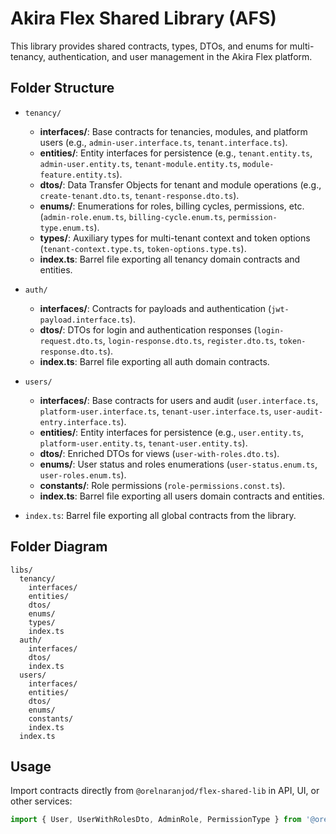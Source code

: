 # Akira Flex Shared Library (AFS)

This library provides shared contracts, types, DTOs, and enums for multi-tenancy, authentication,
and user management in the Akira Flex platform.

## Folder Structure

- `tenancy/`
  - **interfaces/**: Base contracts for tenancies, modules, and platform users (e.g.,
    `admin-user.interface.ts`, `tenant.interface.ts`).
  - **entities/**: Entity interfaces for persistence (e.g., `tenant.entity.ts`,
    `admin-user.entity.ts`, `tenant-module.entity.ts`, `module-feature.entity.ts`).
  - **dtos/**: Data Transfer Objects for tenant and module operations (e.g., `create-tenant.dto.ts`,
    `tenant-response.dto.ts`).
  - **enums/**: Enumerations for roles, billing cycles, permissions, etc. (`admin-role.enum.ts`,
    `billing-cycle.enum.ts`, `permission-type.enum.ts`).
  - **types/**: Auxiliary types for multi-tenant context and token options
    (`tenant-context.type.ts`, `token-options.type.ts`).
  - **index.ts**: Barrel file exporting all tenancy domain contracts and entities.

- `auth/`
  - **interfaces/**: Contracts for payloads and authentication (`jwt-payload.interface.ts`).
  - **dtos/**: DTOs for login and authentication responses (`login-request.dto.ts`,
    `login-response.dto.ts`, `register.dto.ts`, `token-response.dto.ts`).
  - **index.ts**: Barrel file exporting all auth domain contracts.

- `users/`
  - **interfaces/**: Base contracts for users and audit (`user.interface.ts`,
    `platform-user.interface.ts`, `tenant-user.interface.ts`, `user-audit-entry.interface.ts`).
  - **entities/**: Entity interfaces for persistence (e.g., `user.entity.ts`,
    `platform-user.entity.ts`, `tenant-user.entity.ts`).
  - **dtos/**: Enriched DTOs for views (`user-with-roles.dto.ts`).
  - **enums/**: User status and roles enumerations (`user-status.enum.ts`, `user-roles.enum.ts`).
  - **constants/**: Role permissions (`role-permissions.const.ts`).
  - **index.ts**: Barrel file exporting all users domain contracts and entities.

- `index.ts`: Barrel file exporting all global contracts from the library.

## Folder Diagram

```text
libs/
  tenancy/
    interfaces/
    entities/
    dtos/
    enums/
    types/
    index.ts
  auth/
    interfaces/
    dtos/
    index.ts
  users/
    interfaces/
    entities/
    dtos/
    enums/
    constants/
    index.ts
  index.ts
```

## Usage

Import contracts directly from `@orelnaranjod/flex-shared-lib` in API, UI, or other services:

```typescript
import { User, UserWithRolesDto, AdminRole, PermissionType } from '@orelnaranjod/flex-shared-lib';
```
